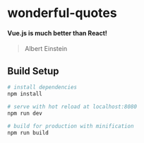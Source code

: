 # wonderful-quotes


#### Vue.js is much better than React!
> Albert Einstein

## Build Setup

``` bash
# install dependencies
npm install

# serve with hot reload at localhost:8080
npm run dev

# build for production with minification
npm run build
```
